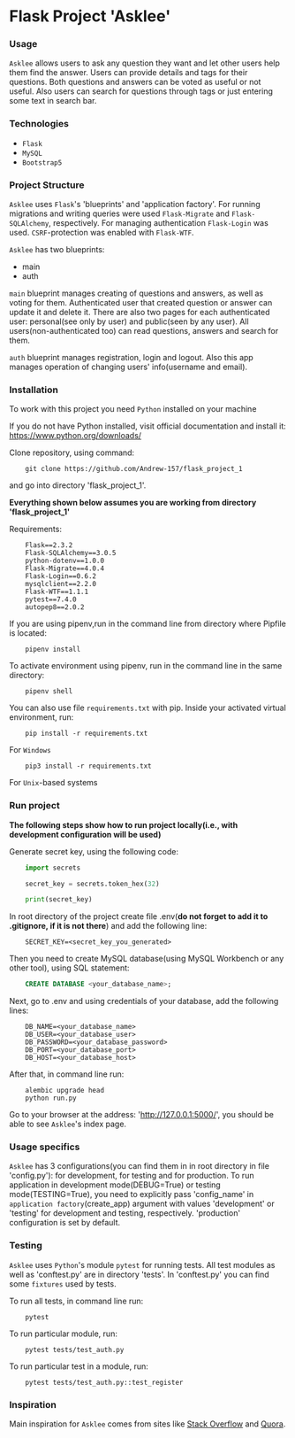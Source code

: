 # Flask Project 'Asklee'

### Usage

`Asklee` allows users to ask any question they want and let other users help them find the answer. Users can provide details and tags for their questions. Both questions and answers can be voted as useful or not useful. Also users can search for questions through tags or just entering some text in search bar.

### Technologies

* `Flask`
* `MySQL`
* `Bootstrap5`

### Project Structure

`Asklee` uses `Flask`'s 'blueprints' and 'application factory'. For running migrations and writing queries were used `Flask-Migrate` and `Flask-SQLAlchemy`, respectively. For managing authentication `Flask-Login` was used. `CSRF`-protection was enabled with `Flask-WTF`.

`Asklee` has two blueprints:
* main
* auth

`main` blueprint manages creating of questions and answers, as well as voting for them. Authenticated user that created question or answer can update it and delete it. There are also two pages for each authenticated user: personal(see only by user) and public(seen by any user). All users(non-authenticated too) can read questions, answers and search for them.

`auth` blueprint manages registration, login and logout. Also this app manages operation of changing
users' info(username and email).

### Installation

To work with this project you need `Python` installed on your machine

If you do not have Python installed, visit official documentation and install it: https://www.python.org/downloads/

Clone repository, using command:
```
    git clone https://github.com/Andrew-157/flask_project_1
```
and go into directory 'flask_project_1'.

**Everything shown below assumes you are working from directory 'flask_project_1'**

Requirements:
```
    Flask==2.3.2
    Flask-SQLAlchemy==3.0.5
    python-dotenv==1.0.0
    Flask-Migrate==4.0.4
    Flask-Login==0.6.2
    mysqlclient==2.2.0
    Flask-WTF==1.1.1
    pytest==7.4.0
    autopep8==2.0.2
```

If you are using pipenv,run in the command line from directory where Pipfile is located:
```
    pipenv install
```

To activate environment using pipenv, run in the command line in the same directory:
```
    pipenv shell
```

You can also use file `requirements.txt` with pip.
Inside your activated virtual environment, run:
```
    pip install -r requirements.txt
```
For `Windows`
```
    pip3 install -r requirements.txt
```
For `Unix`-based systems

### Run project

**The following steps show how to run project locally(i.e., with development configuration will be used)**

Generate secret key, using the following code:
```python
    import secrets

    secret_key = secrets.token_hex(32)

    print(secret_key)
```

In root directory of the project create file .env(**do not forget to add it to .gitignore, if it is not there**) and add the following line:
```
    SECRET_KEY=<secret_key_you_generated>
```

Then you need to create MySQL database(using MySQL Workbench or any other tool), using SQL statement:
```SQL
    CREATE DATABASE <your_database_name>;
```

Next, go to .env and using credentials of your database, add the following lines:
```
    DB_NAME=<your_database_name>
    DB_USER=<your_database_user>
    DB_PASSWORD=<your_database_password>
    DB_PORT=<your_database_port>
    DB_HOST=<your_database_host>
```

After that, in command line run:
```
    alembic upgrade head
    python run.py
```

Go to your browser at the address: 'http://127.0.0.1:5000/', you should be able to see `Asklee`'s index page.

### Usage specifics

`Asklee` has 3 configurations(you can find them in in root directory in file 'config.py'): for development,
for testing and for production. To run application in development mode(DEBUG=True) or testing mode(TESTING=True), you need to explicitly pass 'config_name' in `application factory`(create_app) argument with values 'development' or 'testing' for development and testing, respectively. 'production' configuration
is set by default.

### Testing

`Asklee` uses `Python`'s module `pytest` for running tests. All test modules as well as 'conftest.py' are
in directory 'tests'. In 'conftest.py' you can find some `fixtures` used by tests.

To run all tests, in command line run:
```
    pytest
```

To run particular module, run:
```
    pytest tests/test_auth.py
```

To run particular test in a module, run:
```
    pytest tests/test_auth.py::test_register 
``` 

### Inspiration

Main inspiration for `Asklee` comes from sites like [Stack Overflow](https://stackoverflow.com/)
and [Quora](https://www.quora.com/). 